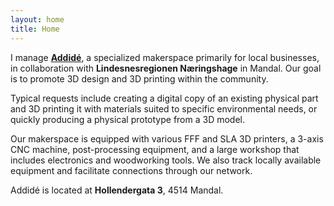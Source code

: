 ```yaml
---
layout: home
title: Home
---
```


I manage [**Addidé**](https://www.addide.no), a specialized makerspace primarily for local businesses, in collaboration with **Lindesnesregionen Næringshage** in Mandal. Our goal is to promote 3D design and 3D printing within the community.

Typical requests include creating a digital copy of an existing physical part and 3D printing it with materials suited to specific environmental needs, or quickly producing a physical prototype from a 3D model.

Our makerspace is equipped with various FFF and SLA 3D printers, a 3-axis CNC machine, post-processing equipment, and a large workshop that includes electronics and woodworking tools. We also track locally available equipment and facilitate connections through our network.

Addidé is located at **Hollendergata 3**, 4514 Mandal.